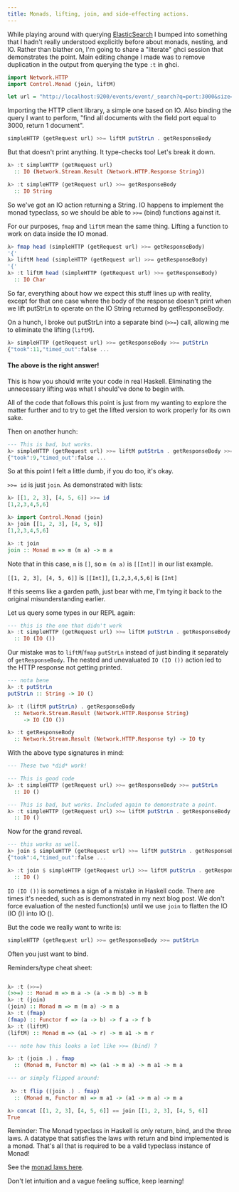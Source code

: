 ```yaml
---
title: Monads, lifting, join, and side-effecting actions.
---
```


While playing around with querying [ElasticSearch](http://www.elasticsearch.org/) I bumped into something that I hadn't really understood explicitly before about monads, nesting, and IO. Rather than blather on, I'm going to share a "literate" ghci session that demonstrates the point. Main editing change I made was to remove duplication in the output from querying the type `:t` in ghci.

<!--more-->

``` haskell
import Network.HTTP
import Control.Monad (join, liftM)

let url = "http://localhost:9200/events/event/_search?q=port:3000&size=1"
```

Importing the HTTP client library, a simple one based on IO. Also binding the query I want to perform, "find all documents with the field port equal to 3000, return 1 document".

``` haskell
simpleHTTP (getRequest url) >>= liftM putStrLn . getResponseBody
```

But that doesn't print anything. It type-checks too! Let's break it down.

``` haskell
λ> :t simpleHTTP (getRequest url)
  :: IO (Network.Stream.Result (Network.HTTP.Response String))

λ> :t simpleHTTP (getRequest url) >>= getResponseBody
  :: IO String
```

So we've got an IO action returning a String. IO happens to implement the monad typeclass, so we should be able to `>>=` (bind) functions against it.

For our purposes, `fmap` and `liftM` mean the same thing. Lifting a function to work on data inside the IO monad.

``` haskell
λ> fmap head (simpleHTTP (getRequest url) >>= getResponseBody)
'{'
λ> liftM head (simpleHTTP (getRequest url) >>= getResponseBody)
'{'
λ> :t liftM head (simpleHTTP (getRequest url) >>= getResponseBody)
  :: IO Char
```

So far, everything about how we expect this stuff lines up with reality, except for that one case where the body of the response doesn't print when we lift putStrLn to operate on the IO String returned by getResponseBody.

On a hunch, I broke out putStrLn into a separate bind (`>>=`) call, allowing me to eliminate the lifting (`liftM`).

``` haskell
λ> simpleHTTP (getRequest url) >>= getResponseBody >>= putStrLn
{"took":11,"timed_out":false ...
```

#### The above is the right answer!

This is how you should write your code in real Haskell. Eliminating the unnecessary lifting was what I should've done to begin with.

All of the code that follows this point is just from my wanting to explore the matter further and to try to get the lifted version to work properly for its own sake.

Then on another hunch:

``` haskell
--- This is bad, but works.
λ> simpleHTTP (getRequest url) >>= liftM putStrLn . getResponseBody >>= id
{"took":9,"timed_out":false ...
```

So at this point I felt a little dumb, if you do too, it's okay.

`>>= id` is just `join`. As demonstrated with lists:

``` haskell
λ> [[1, 2, 3], [4, 5, 6]] >>= id
[1,2,3,4,5,6]

λ> import Control.Monad (join)
λ> join [[1, 2, 3], [4, 5, 6]]
[1,2,3,4,5,6]

λ> :t join
join :: Monad m => m (m a) -> m a
```

Note that in this case, `m` is `[]`, so `m (m a)` is `[[Int]]` in our list example.

`[[1, 2, 3], [4, 5, 6]]` is `[[Int]]`, `[1,2,3,4,5,6]` is `[Int]`

If this seems like a garden path, just bear with me, I'm tying it back to the original misunderstanding earlier.

Let us query some types in our REPL again:

``` haskell
--- this is the one that didn't work
λ> :t simpleHTTP (getRequest url) >>= liftM putStrLn . getResponseBody
  :: IO (IO ())
```

Our mistake was to `liftM`/`fmap` `putStrLn` instead of just binding it separately of `getResponseBody`. The nested and unevaluated `IO (IO ())` action led to the HTTP response not getting printed.

``` haskell
--- nota bene
λ> :t putStrLn
putStrLn :: String -> IO ()

λ> :t (liftM putStrLn) . getResponseBody
  :: Network.Stream.Result (Network.HTTP.Response String)
     -> IO (IO ())

λ> :t getResponseBody
  :: Network.Stream.Result (Network.HTTP.Response ty) -> IO ty
```

With the above type signatures in mind:

``` haskell
--- These two *did* work!

--- This is good code
λ> :t simpleHTTP (getRequest url) >>= getResponseBody >>= putStrLn
  :: IO ()

--- This is bad, but works. Included again to demonstrate a point.
λ> :t simpleHTTP (getRequest url) >>= liftM putStrLn . getResponseBody >>= id
  :: IO ()
```

Now for the grand reveal.

``` haskell
--- this works as well.
λ> join $ simpleHTTP (getRequest url) >>= liftM putStrLn . getResponseBody
{"took":4,"timed_out":false ...

λ> :t join $ simpleHTTP (getRequest url) >>= liftM putStrLn . getResponseBody
  :: IO ()
```

`IO (IO ())` is sometimes a sign of a mistake in Haskell code. There are times it's needed, such as is demonstrated in my next blog post. We don't force evaluation of the nested function(s) until we use `join` to flatten the IO (IO ()) into IO ().

But the code we really want to write is:

``` haskell
simpleHTTP (getRequest url) >>= getResponseBody >>= putStrLn
```

Often you just want to bind.

Reminders/type cheat sheet:

``` haskell

λ> :t (>>=)
(>>=) :: Monad m => m a -> (a -> m b) -> m b
λ> :t (join)
(join) :: Monad m => m (m a) -> m a
λ> :t (fmap)
(fmap) :: Functor f => (a -> b) -> f a -> f b
λ> :t (liftM)
(liftM) :: Monad m => (a1 -> r) -> m a1 -> m r

--- note how this looks a lot like >>= (bind) ?

λ> :t (join .) . fmap
  :: (Monad m, Functor m) => (a1 -> m a) -> m a1 -> m a

--- or simply flipped around:
  
 λ> :t flip ((join .) . fmap)
  :: (Monad m, Functor m) => m a1 -> (a1 -> m a) -> m a

λ> concat [[1, 2, 3], [4, 5, 6]] == join [[1, 2, 3], [4, 5, 6]]
True

```

Reminder: The Monad typeclass in Haskell is *only* return, bind, and the three laws. A datatype that satisfies the laws with return and bind implemented is a monad. That's all that is required to be a valid typeclass instance of Monad!

See the [monad laws here](http://www.haskell.org/haskellwiki/Monad_laws).

Don't let intuition and a vague feeling suffice, keep learning!
